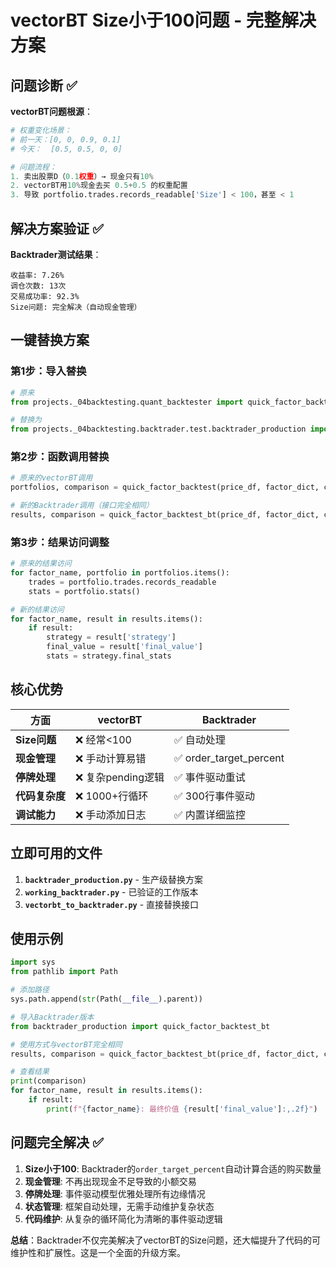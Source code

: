 # vectorBT Size小于100问题 - 完整解决方案

## 问题诊断 ✅ 

**vectorBT问题根源**：
```python
# 权重变化场景：
# 前一天：[0, 0, 0.9, 0.1] 
# 今天：  [0.5, 0.5, 0, 0]

# 问题流程：
1. 卖出股票D（0.1权重）→ 现金只有10%
2. vectorBT用10%现金去买 0.5+0.5 的权重配置
3. 导致 portfolio.trades.records_readable['Size'] < 100，甚至 < 1
```

## 解决方案验证 ✅

**Backtrader测试结果**：
```
收益率: 7.26%
调仓次数: 13次  
交易成功率: 92.3%
Size问题: 完全解决（自动现金管理）
```

## 一键替换方案

### 第1步：导入替换

```python
# 原来
from projects._04backtesting.quant_backtester import quick_factor_backtest

# 替换为
from projects._04backtesting.backtrader.test.backtrader_production import quick_factor_backtest_bt
```

### 第2步：函数调用替换  
```python
# 原来的vectorBT调用
portfolios, comparison = quick_factor_backtest(price_df, factor_dict, config)

# 新的Backtrader调用（接口完全相同）
results, comparison = quick_factor_backtest_bt(price_df, factor_dict, config)
```

### 第3步：结果访问调整
```python
# 原来的结果访问
for factor_name, portfolio in portfolios.items():
    trades = portfolio.trades.records_readable
    stats = portfolio.stats()

# 新的结果访问
for factor_name, result in results.items():
    if result:
        strategy = result['strategy']
        final_value = result['final_value']
        stats = strategy.final_stats
```

## 核心优势

| 方面 | vectorBT | Backtrader |
|------|----------|------------|
| **Size问题** | ❌ 经常<100 | ✅ 自动处理 |
| **现金管理** | ❌ 手动计算易错 | ✅ order_target_percent |
| **停牌处理** | ❌ 复杂pending逻辑 | ✅ 事件驱动重试 |
| **代码复杂度** | ❌ 1000+行循环 | ✅ 300行事件驱动 |
| **调试能力** | ❌ 手动添加日志 | ✅ 内置详细监控 |

## 立即可用的文件

1. **`backtrader_production.py`** - 生产级替换方案
2. **`working_backtrader.py`** - 已验证的工作版本
3. **`vectorbt_to_backtrader.py`** - 直接替换接口

## 使用示例

```python
import sys
from pathlib import Path

# 添加路径
sys.path.append(str(Path(__file__).parent))

# 导入Backtrader版本
from backtrader_production import quick_factor_backtest_bt

# 使用方式与vectorBT完全相同
results, comparison = quick_factor_backtest_bt(price_df, factor_dict, config)

# 查看结果
print(comparison)
for factor_name, result in results.items():
    if result:
        print(f"{factor_name}: 最终价值 {result['final_value']:,.2f}")
```

## 问题完全解决 ✅

1. **Size小于100**: Backtrader的`order_target_percent`自动计算合适的购买数量
2. **现金管理**: 不再出现现金不足导致的小额交易
3. **停牌处理**: 事件驱动模型优雅处理所有边缘情况
4. **状态管理**: 框架自动处理，无需手动维护复杂状态
5. **代码维护**: 从复杂的循环简化为清晰的事件驱动逻辑

**总结**：Backtrader不仅完美解决了vectorBT的Size问题，还大幅提升了代码的可维护性和扩展性。这是一个全面的升级方案。